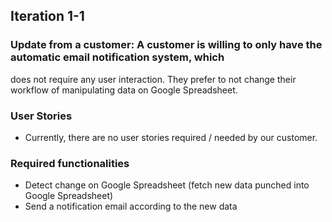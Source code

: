 ## Iteration 1-1

### Update from a customer: A customer is willing to only have the automatic email notification system, which 
does not require any user interaction. They prefer to not change their workflow of manipulating
data on Google Spreadsheet.

### User Stories
- Currently, there are no user stories required / needed by our customer.

### Required functionalities
- Detect change on Google Spreadsheet (fetch new data punched into Google Spreadsheet)
- Send a notification email according to the new data
